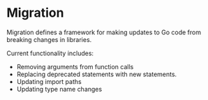 # Migration

Migration defines a framework for making updates to Go code from breaking changes in libraries. 

Current functionality includes:

- Removing arguments from function calls
- Replacing deprecated statements with new statements.
- Updating import paths
- Updating type name changes